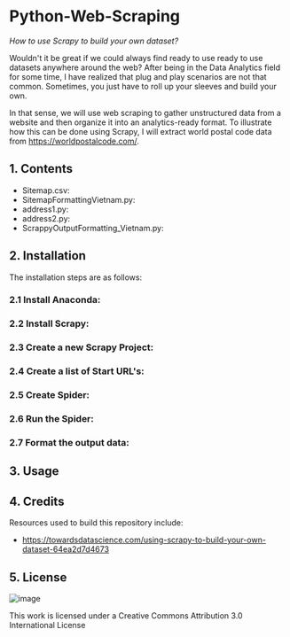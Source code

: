 # Python-Web-Scraping
*How to use Scrapy to build your own dataset?*

Wouldn't it be great if we could always find ready to use ready to use datasets anywhere around the web? After being in the Data Analytics field for some time, I have realized that plug and play scenarios are not that common. Sometimes, you just have to roll up your sleeves and build your own.

In that sense, we will use web scraping to gather unstructured data from a website and then organize it into an analytics-ready format. To illustrate how this can be done using Scrapy, I will extract world postal code data from https://worldpostalcode.com/.

## 1. Contents

  - Sitemap.csv:
  - SitemapFormattingVietnam.py:
  - address1.py:
  - address2.py:
  - ScrappyOutputFormatting_Vietnam.py:

## 2. Installation

The installation steps are as follows:

  ### 2.1 Install Anaconda:
    
  ### 2.2 Install Scrapy:

  ### 2.3 Create a new Scrapy Project:

  ### 2.4 Create a list of Start URL's:
  
  ### 2.5 Create Spider:
  
  ### 2.6 Run the Spider:
  
  ### 2.7 Format the output data:

## 3. Usage

## 4. Credits

Resources used to build this repository include:

  - https://towardsdatascience.com/using-scrapy-to-build-your-own-dataset-64ea2d7d4673

## 5. License

![image](https://user-images.githubusercontent.com/60116541/142733137-9ed23afb-0ee8-468e-b0f0-f90f60e70f3c.png)

This work is licensed under a Creative Commons Attribution 3.0 International License
